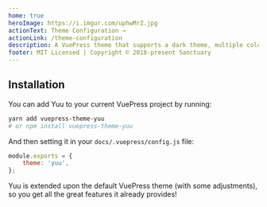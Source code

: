 ```yaml
---
home: true
heroImage: https://i.imgur.com/uphwMrZ.jpg
actionText: Theme Configuration →
actionLink: /theme-configuration
description: A VuePress theme that supports a dark theme, multiple color themes, and other useful features.
footer: MIT Licensed | Copyright © 2018-present Sanctuary
---
```


## Installation

You can add Yuu to your current VuePress project by running:

```bash
yarn add vuepress-theme-yuu
# or npm install vuepress-theme-yuu
```

And then setting it in your `docs/.vuepress/config.js` file:

```js
module.exports = {
	theme: 'yuu',
};
```

Yuu is extended upon the default VuePress theme (with some adjustments), so you get all the great features it already provides!
